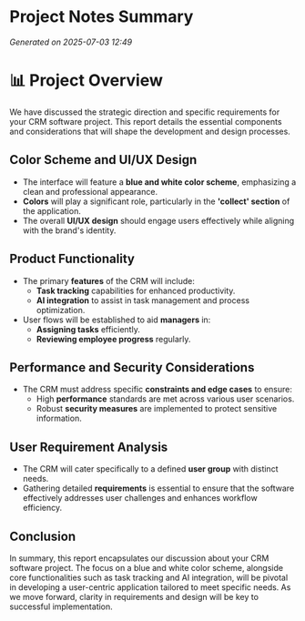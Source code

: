 # Project Notes Summary

*Generated on 2025-07-03 12:49*

# 📊 Project Overview

We have discussed the strategic direction and specific requirements for your CRM software project. This report details the essential components and considerations that will shape the development and design processes.

## **Color Scheme and UI/UX Design**

- The interface will feature a **blue and white color scheme**, emphasizing a clean and professional appearance.
- **Colors** will play a significant role, particularly in the **'collect' section** of the application.
- The overall **UI/UX design** should engage users effectively while aligning with the brand's identity.

## **Product Functionality**

- The primary **features** of the CRM will include:
  - **Task tracking** capabilities for enhanced productivity.
  - **AI integration** to assist in task management and process optimization.
- User flows will be established to aid **managers** in:
  - **Assigning tasks** efficiently.
  - **Reviewing employee progress** regularly.

## **Performance and Security Considerations**

- The CRM must address specific **constraints and edge cases** to ensure:
  - High **performance** standards are met across various user scenarios.
  - Robust **security measures** are implemented to protect sensitive information.

## **User Requirement Analysis**

- The CRM will cater specifically to a defined **user group** with distinct needs.
- Gathering detailed **requirements** is essential to ensure that the software effectively addresses user challenges and enhances workflow efficiency.
  
## **Conclusion**

In summary, this report encapsulates our discussion about your CRM software project. The focus on a blue and white color scheme, alongside core functionalities such as task tracking and AI integration, will be pivotal in developing a user-centric application tailored to meet specific needs. As we move forward, clarity in requirements and design will be key to successful implementation.
